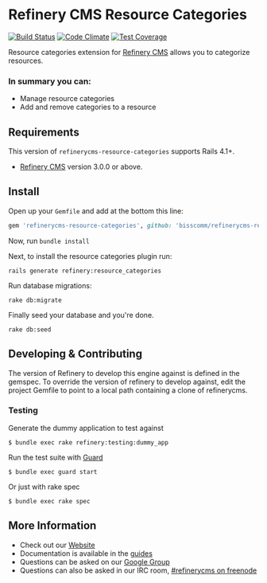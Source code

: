 # Refinery CMS Resource Categories

[![Build Status](https://travis-ci.org/bisscomm/refinerycms-resource-categories.svg?branch=master)](https://travis-ci.org/refinery/refinerycms) [![Code Climate](https://codeclimate.com/github/bisscomm/refinerycms-resource-categories/badges/gpa.svg)](https://codeclimate.com/github/bisscomm/refinerycms-resource-categories) [![Test Coverage](https://codeclimate.com/github/bisscomm/refinerycms-resource-categories/badges/coverage.svg)](https://codeclimate.com/github/bisscomm/refinerycms-resource-categories/coverage)

Resource categories extension for [Refinery CMS](http://refinerycms.com) allows you to categorize resources.

### In summary you can:
* Manage resource categories
* Add and remove categories to a resource

## Requirements

This version of `refinerycms-resource-categories` supports Rails 4.1+.

* [Refinery CMS](http://refinerycms.com) version 3.0.0 or above.

## Install

Open up your ``Gemfile`` and add at the bottom this line:

```ruby
gem 'refinerycms-resource-categories', github: 'bisscomm/refinerycms-resource-categories', branch: 'master'
```

Now, run ``bundle install``

Next, to install the resource categories plugin run:

    rails generate refinery:resource_categories

Run database migrations:

    rake db:migrate

Finally seed your database and you're done.

    rake db:seed

## Developing & Contributing

The version of Refinery to develop this engine against is defined in the gemspec. To override the version of refinery to develop against, edit the project Gemfile to point to a local path containing a clone of refinerycms.

### Testing

Generate the dummy application to test against

    $ bundle exec rake refinery:testing:dummy_app

Run the test suite with [Guard](https://github.com/guard/guard)

    $ bundle exec guard start

Or just with rake spec

    $ bundle exec rake spec


## More Information
* Check out our [Website](http://refinerycms.com/)
* Documentation is available in the [guides](http://refinerycms.com/guides)
* Questions can be asked on our [Google Group](http://group.refinerycms.org)
* Questions can also be asked in our IRC room, [#refinerycms on freenode](irc://irc.freenode.net/refinerycms)
